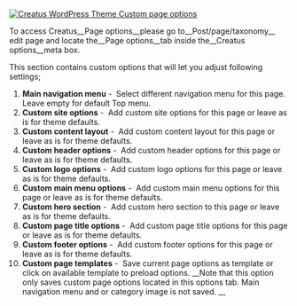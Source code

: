 <div class="thz-lightbox-gallery" markdown="1">
<div class="thz-doc-image max">
<a class="thz-lightbox mfp-image" href="../../docs-media/page-options.jpg" data-mfp-title="Creatus WordPress Theme Custom page options" data-modal-size="large">
	<img src="../../docs-media/page-options.jpg" alt="Creatus WordPress Theme Custom page options" />
</a>
</div>

<div id="search" markdown="1">

To access Creatus__Page options__please go to__Post/page/taxonomy__ edit page and locate the__Page options__tab inside the__Creatus options__meta box. 

This section contains custom options that will let you adjust following settings;



1. __Main navigation menu__&nbsp;-&nbsp; Select different navigation menu for this page. Leave empty for default Top menu.
1. __Custom site options__&nbsp;-&nbsp; Add custom site options for this page or leave as is for theme defaults.
1. __Custom content layout__&nbsp;-&nbsp; Add custom content layout for this page or leave as is for theme defaults.
1. __Custom header options__&nbsp;-&nbsp; Add custom header options for this page or leave as is for theme defaults.
1. __Custom logo options__&nbsp;-&nbsp; Add custom logo options for this page or leave as is for theme defaults.
1. __Custom main menu options__&nbsp;-&nbsp; Add custom main menu options for this page or leave as is for theme defaults.
1. __Custom hero section__&nbsp;-&nbsp; Add custom hero section to this page or leave as is for theme defaults.
1. __Custom page title options__&nbsp;-&nbsp; Add custom page title options for this page or leave as is for theme defaults.
1. __Custom footer options__&nbsp;-&nbsp; Add custom footer options for this page or leave as is for theme defaults.
1. __Custom page templates__&nbsp;-&nbsp; Save current page options as template or click on available template to preload options. __Note that this option only saves custom page options located in this options tab. Main navigation menu and or category image is not saved. __


</div>

</div>